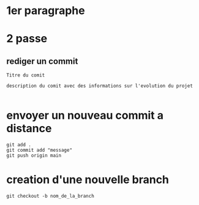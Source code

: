 # 1er paragraphe 
# 2 passe 
## rediger un commit
```
Titre du comit

description du comit avec des informations sur l'evolution du projet


```
# envoyer un nouveau commit a distance 
```
git add .
git commit add "message"
git push origin main
```

# creation d'une nouvelle branch
```
git checkout -b nom_de_la_branch

```